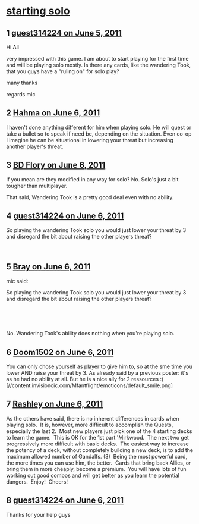 # [starting solo](https://community.fantasyflightgames.com/topic/47937-starting-solo/)

## 1 [guest314224 on June 5, 2011](https://community.fantasyflightgames.com/topic/47937-starting-solo/?do=findComment&comment=480748)

Hi All

very impressed with this game. I am about to start playing for the first time and will be playing solo mostly. Is there any cards, like the wandering Took, that you guys have a "ruling on" for solo play?

many thanks

regards mic

## 2 [Hahma on June 6, 2011](https://community.fantasyflightgames.com/topic/47937-starting-solo/?do=findComment&comment=480788)

I haven't done anything different for him when playing solo. He will quest or take a bullet so to speak if need be, depending on the situation. Even co-op I imagine he can be situational in lowering your threat but increasing another player's threat.

## 3 [BD Flory on June 6, 2011](https://community.fantasyflightgames.com/topic/47937-starting-solo/?do=findComment&comment=480803)

If you mean are they modified in any way for solo? No. Solo's just a bit tougher than multiplayer.

That said, Wandering Took is a pretty good deal even with no ability.

## 4 [guest314224 on June 6, 2011](https://community.fantasyflightgames.com/topic/47937-starting-solo/?do=findComment&comment=480825)

So playing the wandering Took solo you would just lower your threat by 3 and disregard the bit about raising the other players threat?

 

## 5 [Bray on June 6, 2011](https://community.fantasyflightgames.com/topic/47937-starting-solo/?do=findComment&comment=480843)

mic said:

So playing the wandering Took solo you would just lower your threat by 3 and disregard the bit about raising the other players threat?

 



 

No. Wandering Took's ability does nothing when you're playing solo.

## 6 [Doom1502 on June 6, 2011](https://community.fantasyflightgames.com/topic/47937-starting-solo/?do=findComment&comment=480872)

You can only chose yourself as player to give him to, so at the sme time you lower AND raise your threat by 3. As already said by a previous poster: it's as he had no ability at all. But he is a nice ally for 2 ressources :) [//content.invisioncic.com/Mfantflight/emoticons/default_smile.png]

## 7 [Rashley on June 6, 2011](https://community.fantasyflightgames.com/topic/47937-starting-solo/?do=findComment&comment=480905)

As the others have said, there is no inherent differences in cards when playing solo.  It is, however, more difficult to accomplish the Quests, especially the last 2.  Most new players just pick one of the 4 starting decks to learn the game.  This is OK for the 1st part 'Mirkwood.  The next two get progressively more difficult with basic decks.  The easiest way to increase the potency of a deck, without completely building a new deck, is to add the maximum allowed number of Gandalfs. (3)  Being the most powerful card, the more times you can use him, the better.  Cards that bring back Allies, or bring them in more cheaply, become a premium.  You will have lots of fun working out good combos and will get better as you learn the potential dangers.  Enjoy!  Cheers!

## 8 [guest314224 on June 6, 2011](https://community.fantasyflightgames.com/topic/47937-starting-solo/?do=findComment&comment=480907)

Thanks for your help guys

